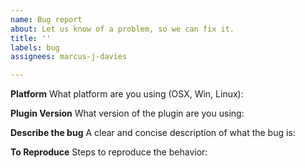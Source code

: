 ```yaml
---
name: Bug report
about: Let us know of a problem, so we can fix it.
title: ''
labels: bug
assignees: marcus-j-davies

---
```


**Platform**
What platform are you using (OSX, Win, Linux):

**Plugin Version**
What version of the plugin are you using:

**Describe the bug**
A clear and concise description of what the bug is:

**To Reproduce**
Steps to reproduce the behavior:
